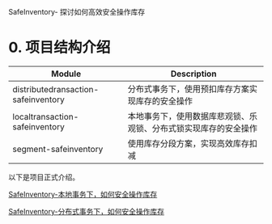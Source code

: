 SafeInventory- 探讨如何高效安全操作库存
# 0. 项目结构介绍
| Module                              | Description                                 |
|-------------------------------------|---------------------------------------------|
| distributedransaction-safeinventory | 分布式事务下，使用预扣库存方案实现库存的安全操作                    |
| localtransaction-safeinventory      | 本地事务下，使用数据库悲观锁、乐观锁、分布式锁实现库存的安全操作            |
| segment-safeinventory               | 使用库存分段方案，实现高效库存扣减                           |

以下是项目正式介绍。

[SafeInventory-本地事务下，如何安全操作库存](https://sunyan.xyz/ca1e509/)

[SafeInventory-分布式事务下，如何安全操作库存](https://sunyan.xyz/a5120d74/)
